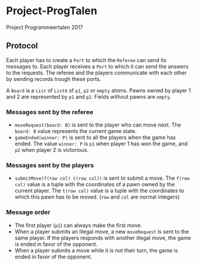 # Project-ProgTalen
Project Programmeertalen 2017

## Protocol
Each player has to create a `Port` to which the `Referee` can send its messages to.
Each player receives a `Port` to which it can send the answers to the requests.
The referee and the players communicate with each other by sending records trough these ports.

A `Board` is a `List` of `List`s of `p1`, `p2` or `empty` atoms. Pawns owned by player 1 and 2 are represented  by `p1` and `p2`. Fields without pawns are `empty`.

### Messages sent by the referee
- `moveRequest(board: B)` is sent to the player who can move next. The `board: B` value represents the current game state.
- `gameEnded(winner: P)` is sent to all the players when the game has ended. The value `winner: P` is `p1` when player 1 has won the game, and `p2` when player 2 is victorious.

### Messages sent by the players
- `submitMove(f(row col) t(row col))` is sent to submit a move. The `f(row col)` value is a tuple with the coordinates of a pawn owned by the current player. The `t(row col)` value  is a tuple with the coordinates to which this pawn has to be moved. (`row` and `col` are normal integers)

### Message order
- The first player (`p1`) can always make the first move.
- When a player submits an illegal move, a new `moveRequest` is sent to the same player. If the players responds with another illegal move, the game is ended in favor of the opponent.
- When a player submits a move while it is not their turn, the game is ended in favor of the opponent.
